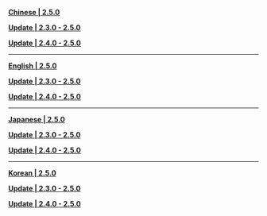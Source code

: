 **[Chinese | 2.5.0](https://d3ln624mszu7ty.cloudfront.net/client_app/download/pc_zip/20220125104720_x2gRaOdngikczohR/Audio_Chinese_2.5.0.zip)**

**[Update | 2.3.0 - 2.5.0](https://d3ln624mszu7ty.cloudfront.net/client_app/update/hk4e_global/10/en-us_2.3.0_2.5.0_hdiff_5Mx1uveJjTQz9w3r.zip)**

**[Update | 2.4.0 - 2.5.0](https://d3ln624mszu7ty.cloudfront.net/client_app/update/hk4e_global/10/zh-cn_2.4.0_2.5.0_hdiff_Tx1P3el0KJ68Vu4Z.zip)**


---

**[English | 2.5.0](https://d3ln624mszu7ty.cloudfront.net/client_app/download/pc_zip/20220125104720_x2gRaOdngikczohR/Audio_English(US)_2.5.0.zip)**

**[Update | 2.3.0 - 2.5.0](https://d3ln624mszu7ty.cloudfront.net/client_app/update/hk4e_global/10/en-us_2.3.0_2.5.0_hdiff_5Mx1uveJjTQz9w3r.zip)**

**[Update | 2.4.0 - 2.5.0](https://d3ln624mszu7ty.cloudfront.net/client_app/update/hk4e_global/10/en-us_2.4.0_2.5.0_hdiff_FGN5bsVa0BZLKqEA.zip)**

---

**[Japanese | 2.5.0](https://d3ln624mszu7ty.cloudfront.net/client_app/download/pc_zip/20220125104720_x2gRaOdngikczohR/Audio_Japanese_2.5.0.zip)**

**[Update | 2.3.0 - 2.5.0](https://d3ln624mszu7ty.cloudfront.net/client_app/update/hk4e_global/10/ja-jp_2.3.0_2.5.0_hdiff_BA6UcSsKf2VRpLFH.zip)**

**[Update | 2.4.0 - 2.5.0](https://d3ln624mszu7ty.cloudfront.net/client_app/update/hk4e_global/10/ja-jp_2.4.0_2.5.0_hdiff_t0MU7XpPc3ofbYwD.zip)**

---

**[Korean | 2.5.0](https://d3ln624mszu7ty.cloudfront.net/client_app/download/pc_zip/20220125104720_x2gRaOdngikczohR/Audio_Korean_2.5.0.zip)**

**[Update | 2.3.0 - 2.5.0](https://d3ln624mszu7ty.cloudfront.net/client_app/update/hk4e_global/10/ko-kr_2.3.0_2.5.0_hdiff_7iPhaQjMp3fsRGdX.zip)**

**[Update | 2.4.0 - 2.5.0](https://d3ln624mszu7ty.cloudfront.net/client_app/update/hk4e_global/10/ko-kr_2.4.0_2.5.0_hdiff_0BLZeojnu59RDlx4.zip)**
